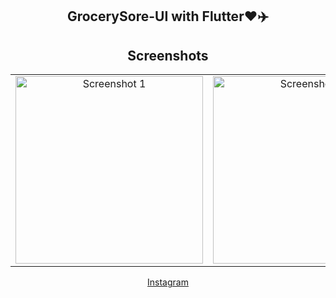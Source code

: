 <center>

## GrocerySore-UI with Flutter❤️✈️

<h2><i class="fab fa-instagram"></i> Screenshots <i class="fas fa-camera"></i></h2>

<table>
  <tr>
    <td align="center"><img src="https://i.postimg.cc/t48vDQWw/Screenshot-2023-06-21-at-22-43-49.png" alt="Screenshot 1" width="300"></td>
    <td align="center"><img src="https://i.postimg.cc/t48vDQWw/Screenshot-2023-06-21-at-22-43-49.png" alt="Screenshot 2" width="300"></td>
    
  </tr>
  
</table>

[<i class="fab fa-instagram"></i> Instagram](https://www.instagram.com/p/Ctwf9mNBdWn/)

</center>


